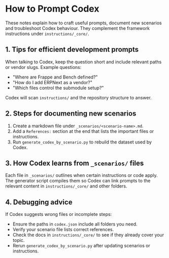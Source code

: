 # How to Prompt Codex

These notes explain how to craft useful prompts, document new scenarios and troubleshoot Codex behaviour. They complement the framework instructions under `instructions/_core/`.

## 1. Tips for efficient development prompts

When talking to Codex, keep the question short and include relevant paths or vendor slugs. Example questions:

- "Where are Frappe and Bench defined?"
- "How do I add ERPNext as a vendor?"
- "Which files control the submodule setup?"

Codex will scan `instructions/` and the repository structure to answer.

## 2. Steps for documenting new scenarios

1. Create a markdown file under `_scenarios/<scenario-name>.md`.
2. Add a `References:` section at the end that lists the important files or instructions.
3. Run `generate_codex_by_scenario.py` to rebuild the dataset used by Codex.

## 3. How Codex learns from `_scenarios/` files

Each file in `_scenarios/` outlines when certain instructions or code apply. The generator script compiles them so Codex can link prompts to the relevant content in `instructions/_core/` and other folders.

## 4. Debugging advice

If Codex suggests wrong files or incomplete steps:

- Ensure the paths in `codex.json` include all folders you need.
- Verify your scenario file lists correct references.
- Check the docs in `instructions/_core/` to see if they already cover your topic.
- Rerun `generate_codex_by_scenario.py` after updating scenarios or instructions.


